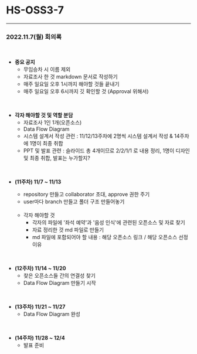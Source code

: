 # HS-OSS3-7
---
<h3>2022.11.7(월) 회의록</h3>
<br>

* __중요 공지__
    * 무임승차 시 이름 제외
    * 자료조사 한 것 markdown 문서로 작성하기
    * 매주 일요일 오후 1시까지 해야할 것들 끝내기
    * 매주 일요일 오후 6시까지 깃 확인할 것 (Approval 위해서)

<br>

* __각자 해야할 것 및 역할 분담__
    * 자료조사 1인 1개(오픈소스)
    * Data Flow Diagram
    * 시스템 설계서 작성 관런 : 11/12/13주차에 2명씩 시스템 설계서 작성 & 14주차에 1명이 최종 취합
    * PPT 및 발표 관련 : 슬라이드 총 4개이므로 2/2/1/1 로 내용 정리, 1명이 디자인 및 최종 취합, 발표는 누가할지?


<br>

* __(11주차) 11/7 ~ 11/13__
    * repository 만들고 collaborator 초대, approve 권한 주기
    * user마다 branch 만들고 폴더 구조 만들어놓기
    <br>
    
    * 각자 해야할 것
        * 각자의 파일에 '좌석 예약'과 '음성 인식'에 관련된 오픈소스 및 자료 찾기
        * 자료 정리한 것 md 파일로 만들기
        * md 파일에 포함되어야 할 내용 : 해당 오픈소스 링크 / 해당 오픈소스 선정 이유
<br>

* __(12주차) 11/14 ~ 11/20__
    * 찾은 오픈소스들 간의 연결성 찾기
    * Data Flow Diagram 만들기 시작
<br>

* __(13주차) 11/21 ~ 11/27__
    * Data Flow Diagram 완성
<br>

* __(14주차) 11/28 ~ 12/4__
    * 발표 준비

<br>